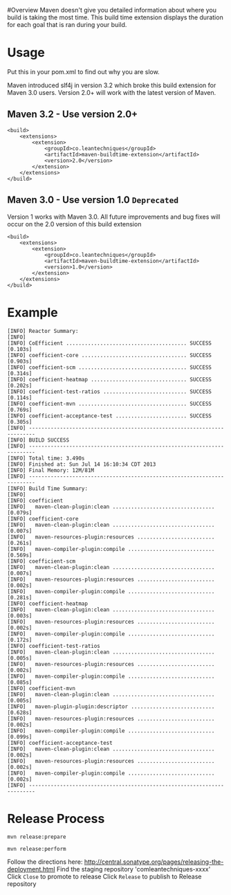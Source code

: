 #Overview
Maven doesn't give you detailed information about where you build is taking the most time. This build time extension
displays the duration for each goal that is ran during your build.

# Usage
Put this in your pom.xml to find out why you are slow.

Maven introduced slf4j in version 3.2 which broke this build extension for Maven 3.0 users. 
Version 2.0+ will work with the latest version of Maven.

## Maven 3.2 - Use version 2.0+


```
<build>
    <extensions>
        <extension>
            <groupId>co.leantechniques</groupId>
            <artifactId>maven-buildtime-extension</artifactId>
            <version>2.0</version>
        </extension>
    </extensions>
</build>
```

## Maven 3.0 - Use version 1.0 ```Deprecated```
Version 1 works with Maven 3.0. All future improvements and bug fixes will occur on the 2.0 version 
of this build extension

```
<build>
    <extensions>
        <extension>
            <groupId>co.leantechniques</groupId>
            <artifactId>maven-buildtime-extension</artifactId>
            <version>1.0</version>
        </extension>
    </extensions>
</build>
```

# Example

```
[INFO] Reactor Summary:
[INFO]
[INFO] CoEfficient ....................................... SUCCESS [0.103s]
[INFO] coefficient-core .................................. SUCCESS [0.903s]
[INFO] coefficient-scm ................................... SUCCESS [0.314s]
[INFO] coefficient-heatmap ............................... SUCCESS [0.202s]
[INFO] coefficient-test-ratios ........................... SUCCESS [0.114s]
[INFO] coefficient-mvn ................................... SUCCESS [0.769s]
[INFO] coefficient-acceptance-test ....................... SUCCESS [0.305s]
[INFO] ------------------------------------------------------------------------
[INFO] BUILD SUCCESS
[INFO] ------------------------------------------------------------------------
[INFO] Total time: 3.490s
[INFO] Finished at: Sun Jul 14 16:10:34 CDT 2013
[INFO] Final Memory: 12M/81M
[INFO] ------------------------------------------------------------------------
[INFO] Build Time Summary:
[INFO]
[INFO] coefficient
[INFO]   maven-clean-plugin:clean ................................. [0.079s]
[INFO] coefficient-core
[INFO]   maven-clean-plugin:clean ................................. [0.007s]
[INFO]   maven-resources-plugin:resources ......................... [0.261s]
[INFO]   maven-compiler-plugin:compile ............................ [0.569s]
[INFO] coefficient-scm
[INFO]   maven-clean-plugin:clean ................................. [0.007s]
[INFO]   maven-resources-plugin:resources ......................... [0.002s]
[INFO]   maven-compiler-plugin:compile ............................ [0.281s]
[INFO] coefficient-heatmap
[INFO]   maven-clean-plugin:clean ................................. [0.003s]
[INFO]   maven-resources-plugin:resources ......................... [0.002s]
[INFO]   maven-compiler-plugin:compile ............................ [0.172s]
[INFO] coefficient-test-ratios
[INFO]   maven-clean-plugin:clean ................................. [0.005s]
[INFO]   maven-resources-plugin:resources ......................... [0.002s]
[INFO]   maven-compiler-plugin:compile ............................ [0.085s]
[INFO] coefficient-mvn
[INFO]   maven-clean-plugin:clean ................................. [0.005s]
[INFO]   maven-plugin-plugin:descriptor ........................... [0.628s]
[INFO]   maven-resources-plugin:resources ......................... [0.002s]
[INFO]   maven-compiler-plugin:compile ............................ [0.099s]
[INFO] coefficient-acceptance-test
[INFO]   maven-clean-plugin:clean ................................. [0.002s]
[INFO]   maven-resources-plugin:resources ......................... [0.002s]
[INFO]   maven-compiler-plugin:compile ............................ [0.002s]
[INFO] ------------------------------------------------------------------------
```

# Release Process
```
mvn release:prepare

mvn release:perform
```

Follow the directions here: http://central.sonatype.org/pages/releasing-the-deployment.html
Find the staging repository 'comleantechniques-xxxx'
Click ```Close``` to promote to release
Click ```Release``` to publish to Release repository
